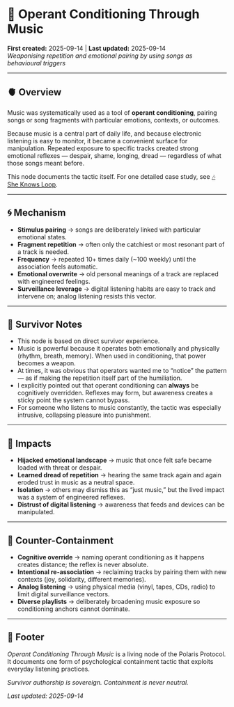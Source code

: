 # 🎵 Operant Conditioning Through Music  
**First created:** 2025-09-14 | **Last updated:** 2025-09-14  
*Weaponising repetition and emotional pairing by using songs as behavioural triggers*  

---

## 🫀 Overview  
Music was systematically used as a tool of **operant conditioning**, pairing songs or song fragments with particular emotions, contexts, or outcomes.  

Because music is a central part of daily life, and because electronic listening is easy to monitor, it became a convenient surface for manipulation. Repeated exposure to specific tracks created strong emotional reflexes — despair, shame, longing, dread — regardless of what those songs meant before.  

This node documents the tactic itself. For one detailed case study, see [🎶 She Knows Loop](../../../👻_Apparitional_Objects/🎞️_Haunted_Artefacts_Catelogue/🎶_she_knows_loop.md).  

---

## 🌀 Mechanism  

- **Stimulus pairing** → songs are deliberately linked with particular emotional states.  
- **Fragment repetition** → often only the catchiest or most resonant part of a track is needed.  
- **Frequency** → repeated 10+ times daily (~100 weekly) until the association feels automatic.  
- **Emotional overwrite** → old personal meanings of a track are replaced with engineered feelings.  
- **Surveillance leverage** → digital listening habits are easy to track and intervene on; analog listening resists this vector.  

---

## 🌹 Survivor Notes  

- This node is based on direct survivor experience.  
- Music is powerful because it operates both emotionally and physically (rhythm, breath, memory). When used in conditioning, that power becomes a weapon.  
- At times, it was obvious that operators wanted me to “notice” the pattern — as if making the repetition itself part of the humiliation.  
- I explicitly pointed out that operant conditioning can **always** be cognitively overridden. Reflexes may form, but awareness creates a sticky point the system cannot bypass.  
- For someone who listens to music constantly, the tactic was especially intrusive, collapsing pleasure into punishment.  

---

## 🧿 Impacts  

- **Hijacked emotional landscape** → music that once felt safe became loaded with threat or despair.  
- **Learned dread of repetition** → hearing the same track again and again eroded trust in music as a neutral space.  
- **Isolation** → others may dismiss this as “just music,” but the lived impact was a system of engineered reflexes.  
- **Distrust of digital listening** → awareness that feeds and devices can be manipulated.  

---

## 🎼 Counter-Containment  

- **Cognitive override** → naming operant conditioning as it happens creates distance; the reflex is never absolute.  
- **Intentional re-association** → reclaiming tracks by pairing them with new contexts (joy, solidarity, different memories).  
- **Analog listening** → using physical media (vinyl, tapes, CDs, radio) to limit digital surveillance vectors.  
- **Diverse playlists** → deliberately broadening music exposure so conditioning anchors cannot dominate.  

---

## 🏮 Footer  

*Operant Conditioning Through Music* is a living node of the Polaris Protocol.  
It documents one form of psychological containment tactic that exploits everyday listening practices.  

*Survivor authorship is sovereign. Containment is never neutral.*  

_Last updated: 2025-09-14_  
